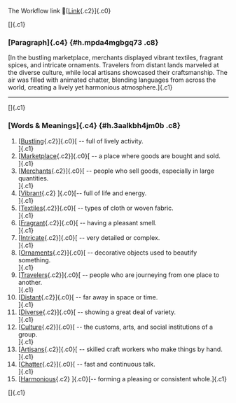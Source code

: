 The Workflow link
👏[[Link](https://www.google.com/url?q=http://www.google.com&sa=D&source=editors&ust=1757864264634550&usg=AOvVaw02LhVTYUTTxXf-IbHjZbhY){.c2}]{.c0}

[]{.c1}

### [Paragraph]{.c4} {#h.mpda4mgbgq73 .c8}

[In the bustling marketplace, merchants displayed vibrant textiles,
fragrant spices, and intricate ornaments. Travelers from distant lands
marveled at the diverse culture, while local artisans showcased their
craftsmanship. The air was filled with animated chatter, blending
languages from across the world, creating a lively yet harmonious
atmosphere.]{.c1}

------------------------------------------------------------------------

[]{.c1}

### [Words & Meanings]{.c4} {#h.3aalkbh4jm0b .c8}

1.  [[Bustling](https://www.google.com/url?q=http://www.google.com&sa=D&source=editors&ust=1757864264635530&usg=AOvVaw29s3kybFmhDeD_8n5FI-TM){.c2}]{.c0}[ --
    full of lively activity.\
    ]{.c1}
2.  [[Marketplace](https://www.google.com/url?q=http://www.google.com&sa=D&source=editors&ust=1757864264635713&usg=AOvVaw1oV2pmijxLKhvJulHOrCCT){.c2}]{.c0}[ --
    a place where goods are bought and sold.\
    ]{.c1}
3.  [[Merchants](https://www.google.com/url?q=http://www.google.com&sa=D&source=editors&ust=1757864264635887&usg=AOvVaw05UK4e-33TspYFqdS2iRqq){.c2}]{.c0}[ --
    people who sell goods, especially in large quantities.\
    ]{.c1}
4.  [[Vibrant](https://www.google.com/url?q=http://www.google.com&sa=D&source=editors&ust=1757864264636055&usg=AOvVaw04dyQfSk7DJMXF-NpxhF7q){.c2}
    ]{.c0}[-- full of life and energy.\
    ]{.c1}
5.  [[Textiles](https://www.google.com/url?q=http://www.google.com&sa=D&source=editors&ust=1757864264636269&usg=AOvVaw2dIOhz6aQVOzUAn4cmgAzV){.c2}]{.c0}[ --
    types of cloth or woven fabric.\
    ]{.c1}
6.  [[Fragrant](https://www.google.com/url?q=http://www.google.com&sa=D&source=editors&ust=1757864264636463&usg=AOvVaw3joEvK8ZnjglBLx4BUatS0){.c2}]{.c0}[ --
    having a pleasant smell.\
    ]{.c1}
7.  [[Intricate](https://www.google.com/url?q=http://www.google.com&sa=D&source=editors&ust=1757864264636608&usg=AOvVaw1m7Iv-8HCNHGKd7VYJxbkg){.c2}]{.c0}[ --
    very detailed or complex.\
    ]{.c1}
8.  [[Ornaments](https://www.google.com/url?q=http://www.google.com&sa=D&source=editors&ust=1757864264636759&usg=AOvVaw1PiEMfRan7gcorad59R6Vn){.c2}]{.c0}[ --
    decorative objects used to beautify something.\
    ]{.c1}
9.  [[Travelers](https://www.google.com/url?q=http://www.google.com&sa=D&source=editors&ust=1757864264636934&usg=AOvVaw2PJkoRy4D7ckjc9c_lMo5h){.c2}]{.c0}[ --
    people who are journeying from one place to another.\
    ]{.c1}
10. [[Distant](https://www.google.com/url?q=http://www.google.com&sa=D&source=editors&ust=1757864264637128&usg=AOvVaw3GKVa4Lqu410zAkwWPe3ha){.c2}]{.c0}[ --
    far away in space or time.\
    ]{.c1}
11. [[Diverse](https://www.google.com/url?q=http://www.google.com&sa=D&source=editors&ust=1757864264637294&usg=AOvVaw3gi1p5sir05qNwlXoysb30){.c2}]{.c0}[ --
    showing a great deal of variety.\
    ]{.c1}
12. [[Culture](https://www.google.com/url?q=http://www.google.com&sa=D&source=editors&ust=1757864264637510&usg=AOvVaw0yW-P2_vaezGuks6XQ7xtn){.c2}]{.c0}[ --
    the customs, arts, and social institutions of a group.\
    ]{.c1}
13. [[Artisans](https://www.google.com/url?q=http://www.google.com&sa=D&source=editors&ust=1757864264637685&usg=AOvVaw0pKn7g1n6SX5phqpkcrbd-){.c2}]{.c0}[ --
    skilled craft workers who make things by hand.\
    ]{.c1}
14. [[Chatter](https://www.google.com/url?q=http://www.google.com&sa=D&source=editors&ust=1757864264637868&usg=AOvVaw00Ae3jyQS26zH_LGM3HF3Y){.c2}]{.c0}[ --
    fast and continuous talk.\
    ]{.c1}
15. [[Harmonious](https://www.google.com/url?q=http://www.google.com&sa=D&source=editors&ust=1757864264638016&usg=AOvVaw103nMxlwS5oAEwqFUfeK7X){.c2}
    ]{.c0}[-- forming a pleasing or consistent whole.]{.c1}

[]{.c1}
